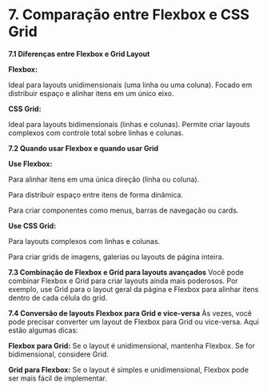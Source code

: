 # 7. Comparação entre Flexbox e CSS Grid
**7.1 Diferenças entre Flexbox e Grid Layout**

**Flexbox:**

Ideal para layouts unidimensionais (uma linha ou uma coluna). Focado em distribuir espaço e alinhar itens em um único eixo.

**CSS Grid:**

Ideal para layouts bidimensionais (linhas e colunas). Permite criar layouts complexos com controle total sobre linhas e colunas.

**7.2 Quando usar Flexbox e quando usar Grid**

**Use Flexbox:**

Para alinhar itens em uma única direção (linha ou coluna).

Para distribuir espaço entre itens de forma dinâmica.

Para criar componentes como menus, barras de navegação ou cards.

**Use CSS Grid:**

Para layouts complexos com linhas e colunas.

Para criar grids de imagens, galerias ou layouts de página inteira.

**7.3 Combinação de Flexbox e Grid para layouts avançados**
Você pode combinar Flexbox e Grid para criar layouts ainda mais poderosos. Por exemplo, use Grid para o layout geral da página e Flexbox para alinhar itens dentro de cada célula do grid.

**7.4 Conversão de layouts Flexbox para Grid e vice-versa**
Às vezes, você pode precisar converter um layout de Flexbox para Grid ou vice-versa. Aqui estão algumas dicas:

**Flexbox para Grid:** Se o layout é unidimensional, mantenha Flexbox. Se for bidimensional, considere Grid.

**Grid para Flexbox:** Se o layout é simples e unidimensional, Flexbox pode ser mais fácil de implementar.

